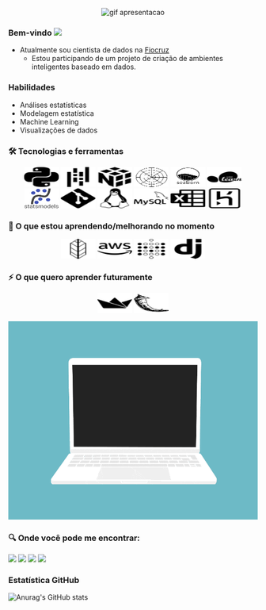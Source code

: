 <p align="center">
  <img src="https://raw.githubusercontent.com/fhfraga/fhfraga/master/imagens/apresentacao.gif" alt="gif apresentacao"height="400px" >
</p>


### Bem-vindo <img src="https://media.giphy.com/media/hvRJCLFzcasrR4ia7z/giphy.gif" width="25px">

* Atualmente sou cientista de dados na [Fiocruz](https://portal.fiocruz.br/)
    - Estou participando de um projeto de criação de ambientes inteligentes baseado em dados.

### Habilidades
* Análises estatísticas
* Modelagem estatística
* Machine Learning
* Visualizações de dados
### 🛠 Tecnologias e ferramentas
<p align="center">
	<img title="Python" alt="Python" src="https://raw.githubusercontent.com/fhfraga/fhfraga/master/imagens/python.svg" width="70" height="40" />
    <img title="Pandas" alt="Pandas" src="https://raw.githubusercontent.com/fhfraga/fhfraga/master/imagens/pandas.svg" width="70" height="40" />
    <img title="Numpy" alt="Numpy" src="https://raw.githubusercontent.com/fhfraga/fhfraga/master/imagens/numpy.svg" width="70" height="40" />
    <img title="Matplotlib" alt="Matplotlib" src="https://raw.githubusercontent.com/fhfraga/fhfraga/master/imagens/matplot.svg" width="70" height="40" />
    <img title="Seaborn" alt="Seaborn" src="https://raw.githubusercontent.com/fhfraga/fhfraga/master/imagens/seaborn.svg" width="70" height="40" />
    <img title="Scikit-Learn" alt="Scikit-Learn" src="https://raw.githubusercontent.com/fhfraga/fhfraga/master/imagens/scikitlearn.svg" width="70" height="40" />
    <img title="Statsmodels" alt="Statsmodels" src="https://raw.githubusercontent.com/fhfraga/fhfraga/master/imagens/statsmodels.svg" width="70" height="40" />
    <img title="Git" alt="Git" src="https://raw.githubusercontent.com/fhfraga/fhfraga/master/imagens/git.svg" width="70" height="40" />
    <img title="Linux" alt="Linux" src="https://raw.githubusercontent.com/fhfraga/fhfraga/master/imagens/linux.svg" width="70" height="40" />
    <img title="MySQL" alt="MySQL" src="https://raw.githubusercontent.com/fhfraga/fhfraga/master/imagens/mysql.svg" width="70" height="40" />
    <img title="Microsoft Excel" alt="Microsoft Excel" src="https://raw.githubusercontent.com/fhfraga/fhfraga/master/imagens/microsoftexcel.svg" width="70" height="40" />
   <img title="Heroku" alt="Heroku" src="https://raw.githubusercontent.com/fhfraga/fhfraga/master/imagens/heroku.svg" width="70" height="40" />
</p>

### 📖 O que estou aprendendo/melhorando no momento 
<p align="center">
<img title="Folium" alt="Folium" src="https://raw.githubusercontent.com/fhfraga/fhfraga/master/imagens/folium.svg" width="70" height="40" />
 <img title="AWS" alt="AWS" src="https://raw.githubusercontent.com/fhfraga/fhfraga/master/imagens/amazonaws.svg" width="70" height="40" />
 <img title="Metabase" alt="Metabase" src="https://raw.githubusercontent.com/fhfraga/fhfraga/master/imagens/metabase.svg" width="70" height="40" />
  <img title="Django" alt="Django" src="https://raw.githubusercontent.com/fhfraga/fhfraga/master/imagens/django.svg" width="70" height="40" />
</p>

### ⚡ O que quero aprender futuramente
<p align="center">
<img title="Streamlit" alt="Streamlit" src="https://raw.githubusercontent.com/fhfraga/fhfraga/master/imagens/streamlit.svg" width="70" height="40" />
<img title="Flask" alt="Flask" src="https://raw.githubusercontent.com/fhfraga/fhfraga/master/imagens/flask.svg" width="70" height="40" />
</p>

<p align="center">  
  <img src="https://raw.githubusercontent.com/fhfraga/fhfraga/master/imagens/code.gif" alt="gif código"height="400px" >
</p>

### 🔍 Onde você pode me encontrar:
<div style="display: inline_block"> 
  <a href="https://www.linkedin.com/in/fhfraga/" target="_blank"><img src="https://img.shields.io/badge/-LinkedIn-%230077B5?style=for-the-badge&logo=linkedin&logoColor=white" target="_blank"></a> 
  <a href="https://fhfraga.github.io/" target="_blank"><img src="https://img.shields.io/badge/portfolio-000000?style=for-the-badge&logo=About.me&logoColor=white" target="_blank"></a> 
  <a href = "mailto:f.henrique.fraga@gmail.com"><img src="https://img.shields.io/badge/Gmail-D14836?style=for-the-badge&logo=gmail&logoColor=white" target="_blank"></a>
  <a href = "https://t.me/fhfraga"><img src="https://img.shields.io/badge/Telegram-2CA5E0?style=for-the-badge&logo=telegram&logoColor=white" target="_blank"></a>
</div>

### Estatística GitHub

![Anurag's GitHub stats](https://github-readme-stats.vercel.app/api?username=fhfraga&show_icons=true&theme=dark)